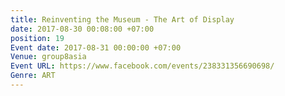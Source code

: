 ```yaml
---
title: Reinventing the Museum - The Art of Display
date: 2017-08-30 00:08:00 +07:00
position: 19
Event date: 2017-08-31 00:00:00 +07:00
Venue: group8asia
Event URL: https://www.facebook.com/events/238331356690698/
Genre: ART
---
```


